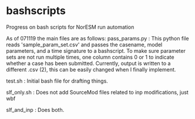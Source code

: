 # bashscripts
Progress on bash scripts for NorESM run automation

As of 071119 the main files are as follows:
pass_params.py : 
This python file reads 'sample_param_set.csv' and passes the casename, model parameters, and a time signature to a bashscript. To make sure parameter sets are not run multiple times, one column contains 0 or 1 to indicate whether a case has been submitted. Currently, output is written to a different .csv (2), this can be easily changed when I finally implement.

test.sh : 
Initial bash file for drafting things.

slf_only.sh : 
Does not add SourceMod files related to inp modifications, just wbf

slf_and_inp : 
Does both.
